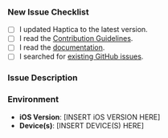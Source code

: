 <!--- Provide a short summary of your issue in the Title above. -->

### New Issue Checklist
<!-- Before you submit your issue, please make sure to check the following boxes by putting an x in the [ ] -->

- [ ] I updated Haptica to the latest version.
- [ ] I read the [Contribution Guidelines](https://github.com/efremidze/Haptica/blob/master/.github/CONTRIBUTING.md).
- [ ] I read the [documentation](https://github.com/efremidze/Haptica).
- [ ] I searched for [existing GitHub issues](https://github.com/efremidze/Haptica/issues).

### Issue Description
<!--- Describe your issue in detail. -->
<!--- Do not hesitate to attach screenshots if they can be helpful. -->

### Environment

- **iOS Version**: [INSERT iOS VERSION HERE]
- **Device(s)**: [INSERT DEVICE(S) HERE]
